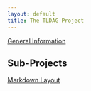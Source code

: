 ```yaml
---
layout: default
title: The TLDAG Project
---
```


[General Information](/general/)

## Sub-Projects

[Markdown Layout](/tldag-markdown-layout/)
